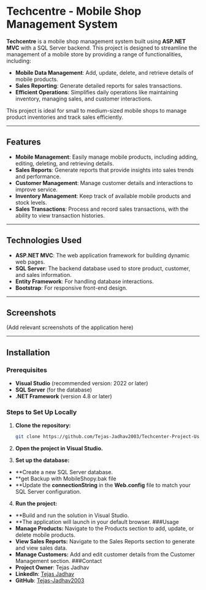 # Techcentre - Mobile Shop Management System

**Techcentre** is a mobile shop management system built using **ASP.NET MVC** with a SQL Server backend. This project is designed to streamline the management of a mobile store by providing a range of functionalities, including:

- **Mobile Data Management**: Add, update, delete, and retrieve details of mobile products.
- **Sales Reporting**: Generate detailed reports for sales transactions.
- **Efficient Operations**: Simplifies daily operations like maintaining inventory, managing sales, and customer interactions.

This project is ideal for small to medium-sized mobile shops to manage product inventories and track sales efficiently.

---

## Features

- **Mobile Management**: Easily manage mobile products, including adding, editing, deleting, and retrieving details.
- **Sales Reports**: Generate reports that provide insights into sales trends and performance.
- **Customer Management**: Manage customer details and interactions to improve service.
- **Inventory Management**: Keep track of available mobile products and stock levels.
- **Sales Transactions**: Process and record sales transactions, with the ability to view transaction histories.

---

## Technologies Used

- **ASP.NET MVC**: The web application framework for building dynamic web pages.
- **SQL Server**: The backend database used to store product, customer, and sales information.
- **Entity Framework**: For handling database interactions.
- **Bootstrap**: For responsive front-end design.

---

## Screenshots

(Add relevant screenshots of the application here)

---

## Installation

### Prerequisites

- **Visual Studio** (recommended version: 2022 or later)
- **SQL Server** (for the database)
- **.NET Framework** (version 4.8 or later)

### Steps to Set Up Locally

1. **Clone the repository:**

   ```bash
   git clone https://github.com/Tejas-Jadhav2003/Techcenter-Project-Using-Asp.Net-MVC.git
2.  **Open the project in Visual Studio.**

3.  **Set up the database:**

- **Create a new SQL Server database.
- **get Backup with MobileShopy.bak file
- **Update the **connectionString** in the **Web.config** file to match your SQL Server configuration.
4.  **Run the project:**

- **Build and run the solution in Visual Studio.
- **The application will launch in your default browser.
###Usage
- **Manage Products:** Navigate to the Products section to add, update, or delete mobile products.
- **View Sales Reports:** Navigate to the Sales Reports section to generate and view sales data.
- **Manage Customers:** Add and edit customer details from the Customer Management section.
###Contact
- **Project Owner**: Tejas Jadhav
- **LinkedIn**: [Tejas Jadhav](https://www.linkedin.com/in/tejas-jadhav-aa11a4252/)
- **GitHub**: [Tejas-Jadhav2003](https://github.com/Tejas-Jadhav2003)
